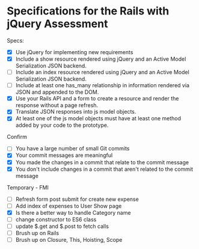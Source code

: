 # Specifications for the Rails with jQuery Assessment

Specs:
- [x] Use jQuery for implementing new requirements
- [x] Include a show resource rendered using jQuery and an Active Model Serialization JSON backend.
- [ ] Include an index resource rendered using jQuery and an Active Model Serialization JSON backend.
- [ ] Include at least one has_many relationship in information rendered via JSON and appended to the DOM.
- [x] Use your Rails API and a form to create a resource and render the response without a page refresh.
- [x] Translate JSON responses into js model objects.
- [x] At least one of the js model objects must have at least one method added by your code to the prototype.

Confirm
- [ ] You have a large number of small Git commits
- [x] Your commit messages are meaningful
- [x] You made the changes in a commit that relate to the commit message
- [x] You don't include changes in a commit that aren't related to the commit message

Temporary - FMI
- [ ] Refresh form post submit for create new expense
- [ ] Add index of expenses to User Show page
- [x] Is there a better way to handle Category name
- [ ] change constructor to ES6 class
- [ ] update $.get and $.post to fetch calls
- [ ] Brush up on Rails
- [ ] Brush up on Closure, This, Hoisting, Scope
